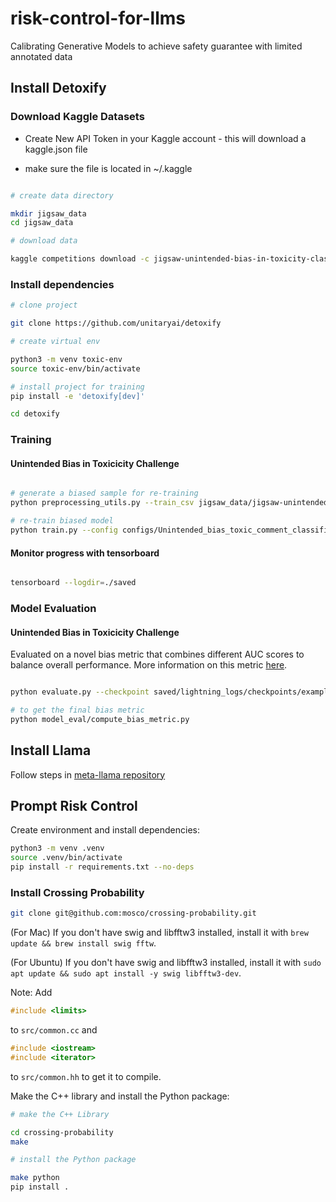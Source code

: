 # risk-control-for-llms
Calibrating Generative Models to achieve safety guarantee with limited annotated data

## Install Detoxify

### Download Kaggle Datasets

 - Create New API Token in your Kaggle account - this will download a kaggle.json file

 - make sure the file is located in ~/.kaggle

 ```bash

# create data directory

mkdir jigsaw_data
cd jigsaw_data

# download data

kaggle competitions download -c jigsaw-unintended-bias-in-toxicity-classification

```

### Install dependencies
```bash
# clone project

git clone https://github.com/unitaryai/detoxify

# create virtual env

python3 -m venv toxic-env
source toxic-env/bin/activate

# install project for training
pip install -e 'detoxify[dev]'

cd detoxify

 ```

### Training
#### Unintended Bias in Toxicicity Challenge

```bash

# generate a biased sample for re-training
python preprocessing_utils.py --train_csv jigsaw_data/jigsaw-unintended-bias-in-toxicity-classification/train.csv --test_csv jigsaw_data/jigsaw-unintended-bias-in-toxicity-classification/test_public_expanded.csv --biased_data

# re-train biased model
python train.py --config configs/Unintended_bias_toxic_comment_classification_RoBERTa_combined.json

```

#### Monitor progress with tensorboard

 ```bash

tensorboard --logdir=./saved

```
### Model Evaluation

#### Unintended Bias in Toxicicity Challenge

Evaluated on a novel bias metric that combines different AUC scores to balance overall performance. More information on this metric [here](https://www.kaggle.com/c/jigsaw-unintended-bias-in-toxicity-classification/overview/evaluation).

```bash

python evaluate.py --checkpoint saved/lightning_logs/checkpoints/example_checkpoint.pth --test_csv test.csv

# to get the final bias metric
python model_eval/compute_bias_metric.py

```

## Install Llama
Follow steps in [meta-llama repository](https://github.com/meta-llama/llama) 

## Prompt Risk Control
Create environment and install dependencies:

```bash
python3 -m venv .venv
source .venv/bin/activate
pip install -r requirements.txt --no-deps
```

### Install Crossing Probability
```bash
git clone git@github.com:mosco/crossing-probability.git
```
(For Mac) If you don't have swig and libfftw3 installed, install it with `brew update && brew install swig fftw`.

(For Ubuntu) If you don't have swig and libfftw3 installed, install it with `sudo apt update && sudo apt install -y swig libfftw3-dev`.

Note: Add
```c++
#include <limits>
```
to `src/common.cc` and
```c++
#include <iostream>
#include <iterator>
```
to `src/common.hh` to get it to compile.

Make the C++ library and install the Python package:
```bash
# make the C++ Library

cd crossing-probability
make

# install the Python package

make python
pip install . 
```
